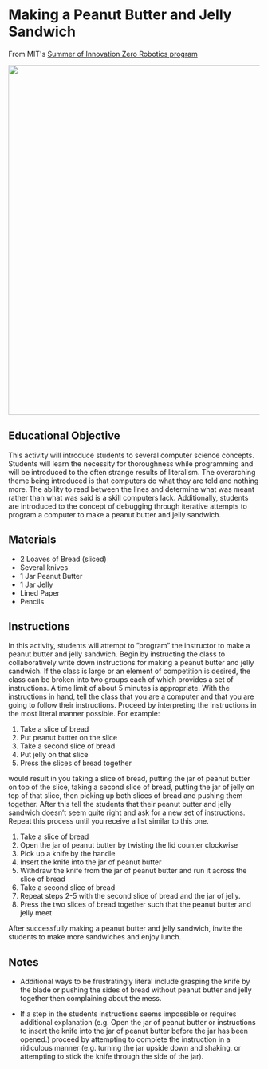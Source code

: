 # Making a Peanut Butter and Jelly Sandwich
From MIT's [Summer of Innovation Zero Robotics program](http://static.zerorobotics.mit.edu/docs/team-activities/ProgrammingPeanutButterAndJelly.pdf)

<img src="http://upload.wikimedia.org/wikipedia/commons/6/6a/Peanut-Butter-Jelly-Sandwich.png" width="700">

## Educational Objective

This activity will introduce students to several computer science concepts. Students will learn the necessity
for thoroughness while programming and will be introduced to the often strange results of literalism. The
overarching theme being introduced is that computers do what they are told and nothing more. The ability
to read between the lines and determine what was meant rather than what was said is a skill computers lack.
Additionally, students are introduced to the concept of debugging through iterative attempts to program a
computer to make a peanut butter and jelly sandwich.

## Materials

* 2 Loaves of Bread (sliced)
* Several knives
* 1 Jar Peanut Butter
* 1 Jar Jelly
* Lined Paper
* Pencils

## Instructions

In this activity, students will attempt to ”program” the instructor to make a peanut butter and jelly sandwich.
Begin by instructing the class to collaboratively write down instructions for making a peanut butter and jelly
sandwich. If the class is large or an element of competition is desired, the class can be broken into two groups
each of which provides a set of instructions. A time limit of about 5 minutes is appropriate. With the instructions
in hand, tell the class that you are a computer and that you are going to follow their instructions. Proceed by
interpreting the instructions in the most literal manner possible. For example:

1. Take a slice of bread
2. Put peanut butter on the slice
3. Take a second slice of bread
4. Put jelly on that slice
5. Press the slices of bread together

would result in you taking a slice of bread, putting the jar of peanut butter on top of the slice, taking a second
slice of bread, putting the jar of jelly on top of that slice, then picking up both slices of bread and pushing them
together. After this tell the students that their peanut butter and jelly sandwich doesn’t seem quite right and
ask for a new set of instructions. Repeat this process until you receive a list similar to this one.

1. Take a slice of bread
2. Open the jar of peanut butter by twisting the lid counter clockwise
3. Pick up a knife by the handle
4. Insert the knife into the jar of peanut butter
5. Withdraw the knife from the jar of peanut butter and run it across the slice of bread
6. Take a second slice of bread
7. Repeat steps 2-5 with the second slice of bread and the jar of jelly.
8. Press the two slices of bread together such that the peanut butter and jelly meet

After successfully making a peanut butter and jelly sandwich, invite the students to make more sandwiches and
enjoy lunch.

## Notes

* Additional ways to be frustratingly literal include grasping the knife by the blade or pushing the sides of
bread without peanut butter and jelly together then complaining about the mess.

* If a step in the students instructions seems impossible or requires additional explanation (e.g. Open the
jar of peanut butter or instructions to insert the knife into the jar of peanut butter before the jar has been
opened.) proceed by attempting to complete the instruction in a ridiculous manner (e.g. turning the jar
upside down and shaking, or attempting to stick the knife through the side of the jar).
